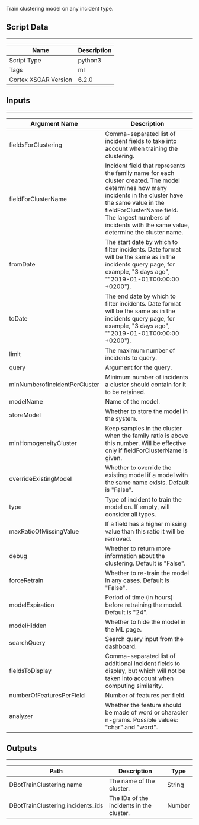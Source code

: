 Train clustering model on any incident type.

## Script Data

---

| **Name** | **Description** |
| --- | --- |
| Script Type | python3 |
| Tags | ml |
| Cortex XSOAR Version | 6.2.0 |

## Inputs

---

| **Argument Name** | **Description** |
| --- | --- |
| fieldsForClustering | Comma-separated list of incident fields to take into account when training the clustering. |
| fieldForClusterName | Incident field that represents the family name for each cluster created. The model determines how many incidents in the cluster have the same value in the fieldForClusterName field. The largest numbers of incidents with the same value, determine the cluster name. |
| fromDate | The start date by which to filter incidents. Date format will be the same as in the incidents query page, for example, "3 days ago", ""2019-01-01T00:00:00 \+0200"\). |
| toDate | The end date by which to filter incidents. Date format will be the same as in the incidents query page, for example, "3 days ago", ""2019-01-01T00:00:00 \+0200"\). |
| limit | The maximum number of incidents to query. |
| query | Argument for the query. |
| minNumberofIncidentPerCluster | Minimum number of incidents a cluster should contain for it to be retained. |
| modelName | Name of the model. |
| storeModel | Whether to store the model in the system. |
| minHomogeneityCluster | Keep samples in the cluster when the family ratio is above this number. Will be effective only if fieldForClusterName is given. |
| overrideExistingModel | Whether to override the existing model if a model with the same name exists. Default is "False". |
| type | Type of incident to train the model on. If empty, will consider all types. |
| maxRatioOfMissingValue | If a field has a higher missing value than this ratio it will be removed. |
| debug | Whether to return more information about the clustering. Default is "False". |
| forceRetrain | Whether to re-train the model in any cases. Default is "False". |
| modelExpiration | Period of time \(in hours\) before retraining the model. Default is "24". |
| modelHidden | Whether to hide the model in the ML page. |
| searchQuery | Search query input from the dashboard. |
| fieldsToDisplay | Comma-separated list of additional incident fields to display, but which will not be taken into account when computing similarity. |
| numberOfFeaturesPerField | Number of features per field. |
| analyzer | Whether the feature should be made of word or character n-grams. Possible values: "char" and "word". |

## Outputs

---

| **Path** | **Description** | **Type** |
| --- | --- | --- |
| DBotTrainClustering.name | The name of the cluster. | String |
| DBotTrainClustering.incidents_ids | The IDs of the incidents in the cluster. | Number |
